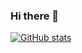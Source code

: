 ### Hi there 👋

[![GitHub stats](https://github-readme-stats.vercel.app/api?username=XECortex&show_icons=true&count_private=true&theme=vue_dark)](https://github.com/anuraghazra/github-readme-stats)

<!--
**XECortex/XECortex** is a ✨ _special_ ✨ repository because its `README.md` (this file) appears on your GitHub profile.

Here are some ideas to get you started:

- 🔭 I’m currently working on ...
- 🌱 I’m currently learning ...
- 👯 I’m looking to collaborate on ...
- 🤔 I’m looking for help with ...
- 💬 Ask me about ...
- 📫 How to reach me: ...
- 😄 Pronouns: ...
- ⚡ Fun fact: ...
-->
